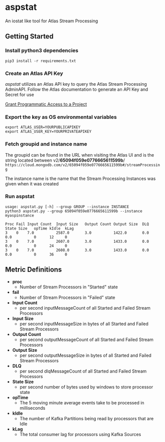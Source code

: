 # aspstat
An iostat like tool for Atlas Stream Processing

## Getting Started
### Install python3 dependencies
```
pip3 install -r requirements.txt
```

### Create an Atlas API Key
_aspstat_ utilizes an Atlas API key to query the Atlas Stream Processing AdminAPI. Follow the Atlas documentation to generate an API Key and Secret for use

[Grant Programmatic Access to a Project
](https://www.mongodb.com/docs/atlas/configure-api-access/#grant-programmatic-access-to-a-project)


### Export the key as OS environmental variables 
```
export ATLAS_USER=YOURPUBLICAPIKEY
export ATLAS_USER_KEY=YOURPRIVATEAPIKEY
```

### Fetch groupid and instance name
The groupid can be found in the URL when visiting the Atlas UI and is the string located between v2/**65094f059e0776665611599b**/
```https://cloud.mongodb.com/v2/65094f059e0776665611599b#/streamProcessing```

The instance name is the name that the Stream Processing Instances was given when it was created

### Run aspstat
```
usage: aspstat.py [-h] --group GROUP --instance INSTANCE
python3 aspstat.py --group 65094f059e0776665611599b --instance myaspinstance

Proc Fail Input Count  Input Size   Output Count Output Size  DLQ    State Size   opTime kIdle  kLag  
3    0    7.0          2587.0       3.0          1422.0       0.0    0.0          0      12     0     
3    0    7.0          2607.0       3.0          1433.0       0.0    0.0          0      24     0     
3    0    7.0          2608.0       3.0          1433.0       0.0    0.0          0      36     0
```


## Metric Definitions
- **proc**
    - Number of Stream Processors in "Started" state
- **fail**
    - Number of Stream Processors in "Failed" state
- **Input Count**
    - per second inputMessageCount of all Started and Failed Stream Processors
- **Input Size**
    - per second inputMessageSize in bytes of all Started and Failed Stream Processors
- **Output Count**
    - per second outputMessageCount of all Started and Failed Stream Processors
- **Output Size**
    - per second outputMessageSize in bytes of all Started and Failed Stream Processors
-  **DLQ**
    - per second dlqMessageCount of all Started and Failed Stream Processors
- **State Size**
    - per second number of bytes used by windows to store processor state
- **opTime**
    - The 5 moving minute average events take to be processed in milliseconds
- **kIdle**
    - The number of Kafka Partitions being read by processors that are Idle
- **kLag**
    - The total consumer lag for processors using Kafka Sources

